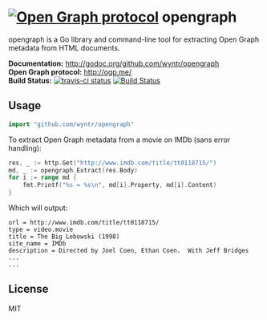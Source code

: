 # [![Open Graph protocol](http://imgur.com/pqFdEuo.png?1)](http://ogp.me/) opengraph #

opengraph is a Go library and command-line tool for extracting Open Graph metadata from HTML documents.

**Documentation:** <http://godoc.org/github.com/wyntr/opengraph>  
**Open Graph protocol:** <http://ogp.me/>  
**Build Status:** [![travis-ci status](https://api.travis-ci.org/wyntr/opengraph.png)](https://travis-ci.org/wyntr/opengraph) [![Build Status](https://drone.io/github.com/wyntr/opengraph/status.png)](https://drone.io/github.com/wyntr/opengraph/latest)  

## Usage ##

```go
import "github.com/wyntr/opengraph"
```

To extract Open Graph metadata from a movie on IMDb (sans error handling):
```go
res, _ := http.Get("http://www.imdb.com/title/tt0118715/")
md, _ := opengraph.Extract(res.Body)
for i := range md {
	fmt.Printf("%s = %s\n", md[i].Property, md[i].Content)
}
```

Which will output:
```
url = http://www.imdb.com/title/tt0118715/
type = video.movie
title = The Big Lebowski (1998)
site_name = IMDb
description = Directed by Joel Coen, Ethan Coen.  With Jeff Bridges ...
...
```

## License ##

MIT
